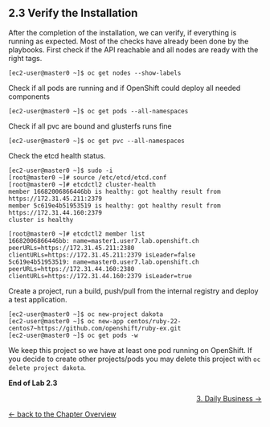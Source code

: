 ## 2.3 Verify the Installation

After the completion of the installation, we can verify, if everything is running as expected. Most of the checks have already been done by the playbooks.
First check if the API reachable and all nodes are ready with the right tags.
```
[ec2-user@master0 ~]$ oc get nodes --show-labels
```

Check if all pods are running and if OpenShift could deploy all needed components
```
[ec2-user@master0 ~]$ oc get pods --all-namespaces
```

Check if all pvc are bound and glusterfs runs fine
```
[ec2-user@master0 ~]$ oc get pvc --all-namespaces
```

Check the etcd health status. 
```
[ec2-user@master0 ~]$ sudo -i
[root@master0 ~]# source /etc/etcd/etcd.conf
[root@master0 ~]# etcdctl2 cluster-health
member 16682006866446bb is healthy: got healthy result from https://172.31.45.211:2379
member 5c619e4b51953519 is healthy: got healthy result from https://172.31.44.160:2379
cluster is healthy

[root@master0 ~]# etcdctl2 member list
16682006866446bb: name=master1.user7.lab.openshift.ch peerURLs=https://172.31.45.211:2380 clientURLs=https://172.31.45.211:2379 isLeader=false
5c619e4b51953519: name=master0.user7.lab.openshift.ch peerURLs=https://172.31.44.160:2380 clientURLs=https://172.31.44.160:2379 isLeader=true
```

Create a project, run a build, push/pull from the internal registry and deploy a test application.
```
[ec2-user@master0 ~]$ oc new-project dakota
[ec2-user@master0 ~]$ oc new-app centos/ruby-22-centos7~https://github.com/openshift/ruby-ex.git
[ec2-user@master0 ~]$ oc get pods -w
```
We keep this project so we have at least one pod running on OpenShift. If you decide to create other projects/pods you may delete this project with `oc delete project dakota`.

**End of Lab 2.3**

<p width="100px" align="right"><a href="30_daily_business.md">3. Daily Business →</a></p>

[← back to the Chapter Overview](20_installation.md)

